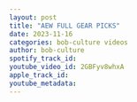 ```yaml
---
layout: post
title: "AEW FULL GEAR PICKS"
date: 2023-11-16
categories: bob-culture videos
author: bob-culture
spotify_track_id: 
youtube_video_id: 2GBFyv8whxA
apple_track_id: 
youtube_metadata: 
---
```

